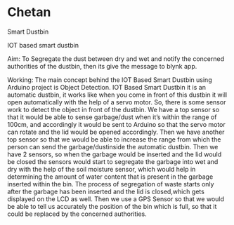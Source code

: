 # Chetan
Smart Dustbin


IOT based smart dustbin

Aim: To Segregate the dust between dry and wet and notify the concerned authorities of the dustbin, then its give the message to blynk app.

Working: The main concept behind the IOT Based Smart Dustbin using Arduino project is Object Detection. IOT Based Smart Dustbin it is an automatic dustbin, it works like when you come in front of this dustbin it will open automatically with the help of a servo motor. So, there is some sensor work to detect the object in front of the dustbin. We have a top sensor so that it would be able to sense garbage/dust when it’s within the range of 100cm, and accordingly it would be sent to Arduino so that the servo motor can rotate and the lid would be opened accordingly. Then we have another top sensor so that we would be able to increase the range from which the person can send the garbage/dustinside the automatic dustbin. Then we have 2 sensors, so when the garbage would be inserted and the lid would be closed the sensors would start to segregate the garbage into wet and dry with the help of the soil moisture sensor, which would help in determining the amount of water content that is present in the garbage inserted within the bin. The process of segregation of waste starts only after the garbage has been inserted and the lid is closed,which gets displayed on the LCD as well. Then we use a GPS Sensor so that we would be able to tell us accurately the position of the bin which is full, so that it could be replaced by the concerned authorities.
